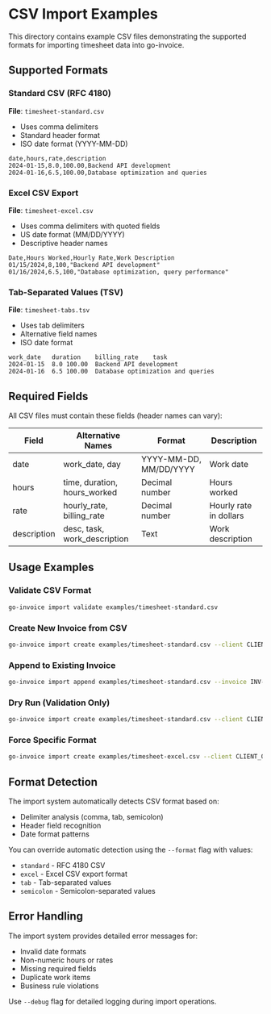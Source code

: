 # CSV Import Examples

This directory contains example CSV files demonstrating the supported formats for importing timesheet data into go-invoice.

## Supported Formats

### Standard CSV (RFC 4180)
**File**: `timesheet-standard.csv`
- Uses comma delimiters
- Standard header format
- ISO date format (YYYY-MM-DD)

```csv
date,hours,rate,description
2024-01-15,8.0,100.00,Backend API development
2024-01-16,6.5,100.00,Database optimization and queries
```

### Excel CSV Export
**File**: `timesheet-excel.csv`
- Uses comma delimiters with quoted fields
- US date format (MM/DD/YYYY)
- Descriptive header names

```csv
Date,Hours Worked,Hourly Rate,Work Description
01/15/2024,8,100,"Backend API development"
01/16/2024,6.5,100,"Database optimization, query performance"
```

### Tab-Separated Values (TSV)
**File**: `timesheet-tabs.tsv`
- Uses tab delimiters
- Alternative field names
- ISO date format

```
work_date	duration	billing_rate	task
2024-01-15	8.0	100.00	Backend API development
2024-01-16	6.5	100.00	Database optimization and queries
```

## Required Fields

All CSV files must contain these fields (header names can vary):

| Field | Alternative Names | Format | Description |
|-------|------------------|--------|-------------|
| date | work_date, day | YYYY-MM-DD, MM/DD/YYYY | Work date |
| hours | time, duration, hours_worked | Decimal number | Hours worked |
| rate | hourly_rate, billing_rate | Decimal number | Hourly rate in dollars |
| description | desc, task, work_description | Text | Work description |

## Usage Examples

### Validate CSV Format
```bash
go-invoice import validate examples/timesheet-standard.csv
```

### Create New Invoice from CSV
```bash
go-invoice import create examples/timesheet-standard.csv --client CLIENT_001
```

### Append to Existing Invoice
```bash
go-invoice import append examples/timesheet-standard.csv --invoice INV-001
```

### Dry Run (Validation Only)
```bash
go-invoice import create examples/timesheet-standard.csv --client CLIENT_001 --dry-run
```

### Force Specific Format
```bash
go-invoice import create examples/timesheet-excel.csv --client CLIENT_001 --format excel
```

## Format Detection

The import system automatically detects CSV format based on:
- Delimiter analysis (comma, tab, semicolon)
- Header field recognition
- Date format patterns

You can override automatic detection using the `--format` flag with values:
- `standard` - RFC 4180 CSV
- `excel` - Excel CSV export format
- `tab` - Tab-separated values
- `semicolon` - Semicolon-separated values

## Error Handling

The import system provides detailed error messages for:
- Invalid date formats
- Non-numeric hours or rates
- Missing required fields
- Duplicate work items
- Business rule violations

Use `--debug` flag for detailed logging during import operations.